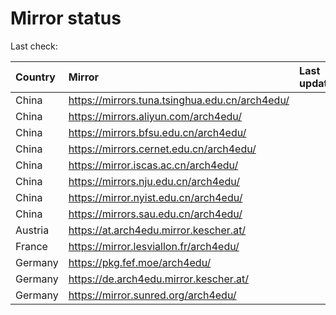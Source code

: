 <script src="./time.js"></script>
# Mirror status
Last check: <script type="text/javascript">localize(1716110406.360726);</script>

|Country|Mirror|Last update|
|:------|:-----|:----------|
|China|https://mirrors.tuna.tsinghua.edu.cn/arch4edu/|<script type="text/javascript">localize(1716057476);</script>|
|China|https://mirrors.aliyun.com/arch4edu/|<script type="text/javascript">localize(1716057476);</script>|
|China|https://mirrors.bfsu.edu.cn/arch4edu/|<script type="text/javascript">localize(1716057476);</script>|
|China|https://mirrors.cernet.edu.cn/arch4edu/|<script type="text/javascript">localize(1716057476);</script>|
|China|https://mirror.iscas.ac.cn/arch4edu/|<script type="text/javascript">localize(1716057476);</script>|
|China|https://mirrors.nju.edu.cn/arch4edu/|<script type="text/javascript">localize(1716057476);</script>|
|China|https://mirror.nyist.edu.cn/arch4edu/|<script type="text/javascript">localize(1716057476);</script>|
|China|https://mirrors.sau.edu.cn/arch4edu/|<script type="text/javascript">localize(1716057476);</script>|
|Austria|https://at.arch4edu.mirror.kescher.at/|<script type="text/javascript">localize(1716057476);</script>|
|France|https://mirror.lesviallon.fr/arch4edu/|<script type="text/javascript">localize(1716057476);</script>|
|Germany|https://pkg.fef.moe/arch4edu/|<script type="text/javascript">localize(1716057476);</script>|
|Germany|https://de.arch4edu.mirror.kescher.at/|<script type="text/javascript">localize(1716057476);</script>|
|Germany|https://mirror.sunred.org/arch4edu/|<script type="text/javascript">localize(1716057476);</script>|

<script src="./tablefilter/tablefilter.js"></script>
<script src="./table.js"></script>